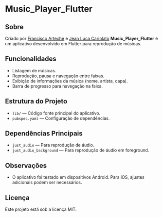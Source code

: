 # Music_Player_Flutter

## Sobre

Criado por [Francisco Arteche](https://github.com/FArteche) e [Jean Luca Cariolato](https://github.com/jeancariolato)
**Music_Player_Flutter** é um aplicativo desenvolvido em Flutter para reprodução de músicas.

## Funcionalidades

- Listagem de músicas.
- Reprodução, pausa e navegação entre faixas.
- Exibição de informações da música (nome, artista, capa).
- Barra de progresso para navegação na faixa.

## Estrutura do Projeto

- `lib/` — Código fonte principal do aplicativo.
- `pubspec.yaml` — Configuração de dependências.

## Dependências Principais

- `just_audio` — Para reprodução de áudio.
- `just_audio_background` — Para reprodução de áudio em foreground.

## Observações

- O aplicativo foi testado em dispositivos Android. Para iOS, ajustes adicionais podem ser necessários.

## Licença

Este projeto está sob a licença MIT.
